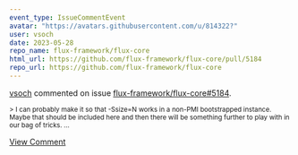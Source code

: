 ```yaml
---
event_type: IssueCommentEvent
avatar: "https://avatars.githubusercontent.com/u/814322?"
user: vsoch
date: 2023-05-28
repo_name: flux-framework/flux-core
html_url: https://github.com/flux-framework/flux-core/pull/5184
repo_url: https://github.com/flux-framework/flux-core
---
```


<a href='https://github.com/vsoch' target='_blank'>vsoch</a> commented on issue <a href='https://github.com/flux-framework/flux-core/pull/5184' target='_blank'>flux-framework/flux-core#5184</a>.

<small>> I can probably make it so that -Ssize=N works in a non-PMI bootstrapped instance. Maybe that should be included here and then there will be something further to play with in our bag of tricks....</small>

<a href='https://github.com/flux-framework/flux-core/pull/5184' target='_blank'>View Comment</a>